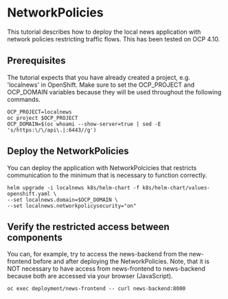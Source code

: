# NetworkPolicies
This tutorial describes how to deploy the local news application with network policies restricting traffic flows. This has been tested on OCP 4.10.

## Prerequisites 
The tutorial expects that you have already created a project, e.g. 'localnews' in OpenShift. Make sure to set the OCP_PROJECT and OCP_DOMAIN variables because they will be used throughout the following commands.

    OCP_PROJECT=localnews
    oc project $OCP_PROJECT
    OCP_DOMAIN=$(oc whoami --show-server=true | sed -E 's/https:\/\/api\.|:6443//g')
 
## Deploy the NetworkPolicies 
 
You can deploy the application with NetworkPolcicies that restricts communication to the minimum that is necessary to function correctly.
    
    helm upgrade -i localnews k8s/helm-chart -f k8s/helm-chart/values-openshift.yaml \
    --set localnews.domain=$OCP_DOMAIN \
    --set localnews.networkpolicysecurity="on"
    
## Verify the restricted access between components
You can, for example, try to access the news-backend from the new-frontend before and after deploying the NetworkPolicies. Note, that it is NOT necessary to have access from news-frontend to news-backend because both are accessed via your browser (JavaScript).

    oc exec deployment/news-frontend -- curl news-backend:8080 



